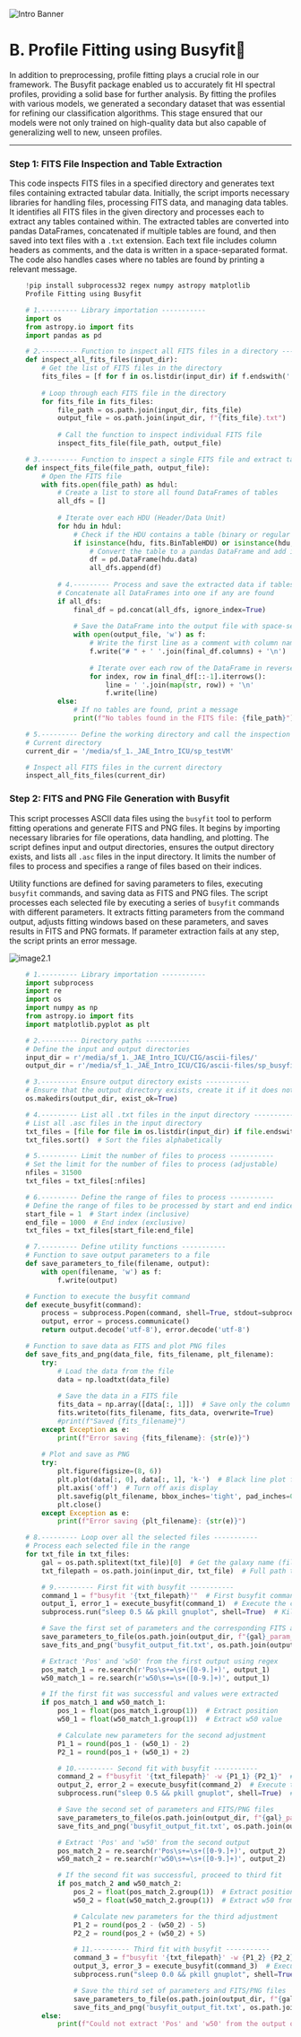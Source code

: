 ![Intro Banner](content/im/Introban.png)


# B. Profile Fitting using Busyfit
In addition to preprocessing, profile fitting plays a crucial role in our framework. The Busyfit package enabled us to accurately fit HI spectral profiles, providing a solid base for further analysis. By fitting the profiles with various models, we generated a secondary dataset that was essential for refining our classification algorithms. This stage ensured that our models were not only trained on high-quality data but also capable of generalizing well to new, unseen profiles.

---

### Step 1: FITS File Inspection and Table Extraction

This code inspects FITS files in a specified directory and generates text files containing extracted tabular data. Initially, the script imports necessary libraries for handling files, processing FITS data, and managing data tables. It identifies all FITS files in the given directory and processes each to extract any tables contained within. The extracted tables are converted into pandas DataFrames, concatenated if multiple tables are found, and then saved into text files with a `.txt` extension. Each text file includes column headers as comments, and the data is written in a space-separated format. The code also handles cases where no tables are found by printing a relevant message.

```python
    !pip install subprocess32 regex numpy astropy matplotlib
    Profile Fitting using Busyfit
```

```python
    # 1.--------- Library importation -----------
    import os
    from astropy.io import fits
    import pandas as pd

    # 2.--------- Function to inspect all FITS files in a directory -----------
    def inspect_all_fits_files(input_dir):
        # Get the list of FITS files in the directory
        fits_files = [f for f in os.listdir(input_dir) if f.endswith('.fits')]
        
        # Loop through each FITS file in the directory
        for fits_file in fits_files:
            file_path = os.path.join(input_dir, fits_file)
            output_file = os.path.join(input_dir, f"{fits_file}.txt")
            
            # Call the function to inspect individual FITS file
            inspect_fits_file(file_path, output_file)

    # 3.--------- Function to inspect a single FITS file and extract tables -----------
    def inspect_fits_file(file_path, output_file):
        # Open the FITS file
        with fits.open(file_path) as hdul:
            # Create a list to store all found DataFrames of tables
            all_dfs = []
            
            # Iterate over each HDU (Header/Data Unit)
            for hdu in hdul:
                # Check if the HDU contains a table (binary or regular table)
                if isinstance(hdu, fits.BinTableHDU) or isinstance(hdu, fits.TableHDU):
                    # Convert the table to a pandas DataFrame and add it to the list
                    df = pd.DataFrame(hdu.data)
                    all_dfs.append(df)
            
            # 4.--------- Process and save the extracted data if tables are found -----------
            # Concatenate all DataFrames into one if any are found
            if all_dfs:
                final_df = pd.concat(all_dfs, ignore_index=True)
                
                # Save the DataFrame into the output file with space-separated columns
                with open(output_file, 'w') as f:
                    # Write the first line as a comment with column names
                    f.write("# " + ' '.join(final_df.columns) + '\n')
                    
                    # Iterate over each row of the DataFrame in reverse order and write the data
                    for index, row in final_df[::-1].iterrows():
                        line = ' '.join(map(str, row)) + '\n'
                        f.write(line)
            else:
                # If no tables are found, print a message
                print(f"No tables found in the FITS file: {file_path}")

    # 5.--------- Define the working directory and call the inspection function -----------
    # Current directory
    current_dir = '/media/sf_1._JAE_Intro_ICU/sp_testVM'

    # Inspect all FITS files in the current directory
    inspect_all_fits_files(current_dir)

```
### Step 2: FITS and PNG File Generation with Busyfit

This script processes ASCII data files using the `busyfit` tool to perform fitting operations and generate FITS and PNG files. It begins by importing necessary libraries for file operations, data handling, and plotting. The script defines input and output directories, ensures the output directory exists, and lists all `.asc` files in the input directory. It limits the number of files to process and specifies a range of files based on their indices.

Utility functions are defined for saving parameters to files, executing `busyfit` commands, and saving data as FITS and PNG files. The script processes each selected file by executing a series of `busyfit` commands with different parameters. It extracts fitting parameters from the command output, adjusts fitting windows based on these parameters, and saves results in FITS and PNG formats. If parameter extraction fails at any step, the script prints an error message.

![image2.1](content/im/HIGIF.gif)

```python
    # 1.--------- Library importation -----------
    import subprocess
    import re
    import os
    import numpy as np
    from astropy.io import fits
    import matplotlib.pyplot as plt

    # 2.--------- Directory paths -----------
    # Define the input and output directories
    input_dir = r'/media/sf_1._JAE_Intro_ICU/CIG/ascii-files/'
    output_dir = r'/media/sf_1._JAE_Intro_ICU/CIG/ascii-files/sp_busyfit_testVM'

    # 3.--------- Ensure output directory exists -----------
    # Ensure that the output directory exists, create it if it does not
    os.makedirs(output_dir, exist_ok=True)

    # 4.--------- List all .txt files in the input directory -----------
    # List all .asc files in the input directory
    txt_files = [file for file in os.listdir(input_dir) if file.endswith('.asc')]
    txt_files.sort()  # Sort the files alphabetically

    # 5.--------- Limit the number of files to process -----------
    # Set the limit for the number of files to process (adjustable)
    nfiles = 31500
    txt_files = txt_files[:nfiles]

    # 6.--------- Define the range of files to process -----------
    # Define the range of files to be processed by start and end indices
    start_file = 1  # Start index (inclusive)
    end_file = 1000  # End index (exclusive)
    txt_files = txt_files[start_file:end_file]

    # 7.--------- Define utility functions -----------
    # Function to save output parameters to a file
    def save_parameters_to_file(filename, output):
        with open(filename, 'w') as f:
            f.write(output)

    # Function to execute the busyfit command
    def execute_busyfit(command):
        process = subprocess.Popen(command, shell=True, stdout=subprocess.PIPE, stderr=subprocess.PIPE)
        output, error = process.communicate()
        return output.decode('utf-8'), error.decode('utf-8')

    # Function to save data as FITS and plot PNG files
    def save_fits_and_png(data_file, fits_filename, plt_filename):
        try:
            # Load the data from the file
            data = np.loadtxt(data_file)
            
            # Save the data in a FITS file
            fits_data = np.array([data[:, 1]])  # Save only the column of flux values
            fits.writeto(fits_filename, fits_data, overwrite=True)
            #print(f"Saved {fits_filename}")
        except Exception as e:
            print(f"Error saving {fits_filename}: {str(e)}")
        
        # Plot and save as PNG
        try:
            plt.figure(figsize=(8, 6))
            plt.plot(data[:, 0], data[:, 1], 'k-')  # Black line plot for the data
            plt.axis('off')  # Turn off axis display
            plt.savefig(plt_filename, bbox_inches='tight', pad_inches=0, dpi=300)
            plt.close()
        except Exception as e:
            print(f"Error saving {plt_filename}: {str(e)}")

    # 8.--------- Loop over all the selected files -----------
    # Process each selected file in the range
    for txt_file in txt_files:
        gal = os.path.splitext(txt_file)[0]  # Get the galaxy name (filename without extension)
        txt_filepath = os.path.join(input_dir, txt_file)  # Full path to the text file

        # 9.--------- First fit with busyfit -----------
        command_1 = f"busyfit '{txt_filepath}'"  # First busyfit command
        output_1, error_1 = execute_busyfit(command_1)  # Execute the command and capture output
        subprocess.run("sleep 0.5 && pkill gnuplot", shell=True)  # Kill gnuplot after a short delay

        # Save the first set of parameters and the corresponding FITS and PNG files
        save_parameters_to_file(os.path.join(output_dir, f"{gal}_param_1.dat"), output_1)
        save_fits_and_png('busyfit_output_fit.txt', os.path.join(output_dir, f'{gal}_busyfit_1.fits'), os.path.join(output_dir, f'{gal}_busyfit_1.png'))

        # Extract 'Pos' and 'w50' from the first output using regex
        pos_match_1 = re.search(r'Pos\s+=\s+([0-9.]+)', output_1)
        w50_match_1 = re.search(r'w50\s+=\s+([0-9.]+)', output_1)

        # If the first fit was successful and values were extracted
        if pos_match_1 and w50_match_1:
            pos_1 = float(pos_match_1.group(1))  # Extract position
            w50_1 = float(w50_match_1.group(1))  # Extract w50 value

            # Calculate new parameters for the second adjustment
            P1_1 = round(pos_1 - (w50_1) - 2)
            P2_1 = round(pos_1 + (w50_1) + 2)

            # 10.--------- Second fit with busyfit -----------
            command_2 = f"busyfit '{txt_filepath}' -w {P1_1} {P2_1}"  # Second busyfit command with windowing
            output_2, error_2 = execute_busyfit(command_2)  # Execute the second fit
            subprocess.run("sleep 0.5 && pkill gnuplot", shell=True)  # Kill gnuplot

            # Save the second set of parameters and FITS/PNG files
            save_parameters_to_file(os.path.join(output_dir, f"{gal}_param_2.dat"), output_2)
            save_fits_and_png('busyfit_output_fit.txt', os.path.join(output_dir, f'{gal}_busyfit_2.fits'), os.path.join(output_dir, f'{gal}_busyfit_2.png'))

            # Extract 'Pos' and 'w50' from the second output
            pos_match_2 = re.search(r'Pos\s+=\s+([0-9.]+)', output_2)
            w50_match_2 = re.search(r'w50\s+=\s+([0-9.]+)', output_2)

            # If the second fit was successful, proceed to third fit
            if pos_match_2 and w50_match_2:
                pos_2 = float(pos_match_2.group(1))  # Extract position from second fit
                w50_2 = float(w50_match_2.group(1))  # Extract w50 from second fit

                # Calculate new parameters for the third adjustment
                P1_2 = round(pos_2 - (w50_2) - 5)
                P2_2 = round(pos_2 + (w50_2) + 5)

                # 11.--------- Third fit with busyfit -----------
                command_3 = f"busyfit '{txt_filepath}' -w {P1_2} {P2_2}"  # Third busyfit command with updated window
                output_3, error_3 = execute_busyfit(command_3)  # Execute third fit
                subprocess.run("sleep 0.0 && pkill gnuplot", shell=True)  # Kill gnuplot

                # Save the third set of parameters and FITS/PNG files
                save_parameters_to_file(os.path.join(output_dir, f"{gal}_param_3.dat"), output_3)
                save_fits_and_png('busyfit_output_fit.txt', os.path.join(output_dir, f'{gal}_busyfit_3.fits'), os.path.join(output_dir, f'{gal}_busyfit_3.png'))
        else:
            print(f"Could not extract 'Pos' and 'w50' from the output of {txt_file}.")

````